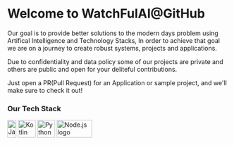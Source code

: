 # Welcome to WatchFulAI@GitHub

Our goal is to provide better solutions to the modern days problem using Artifical Intelligence and Technology Stacks, In order to achieve that goal we are on a journey to create robust systems, projects and applications.

Due to confidentiality and data policy some of our projects are private and others are public and open for your deliteful contributions.

Just open a PR(Pull Request) for an Application or sample project, and we'll make sure to check it out!


### Our Tech Stack
<p align="left">

<img src="https://upload.wikimedia.org/wikipedia/de/e/e1/Java-Logo.svg" alt="Java logo" width="20" height="40"/>

<img src="https://github.com/adnanchohan/.github-WatchFulAI/assets/67076584/ea1e0b44-9405-41dd-8e5f-ae5740107585" alt="Kotlin logo" width="40" height="40"/>

<img src="https://upload.wikimedia.org/wikipedia/commons/c/c3/Python-logo-notext.svg" alt="Python logo" width="40" height="40"/>

<img src="https://upload.wikimedia.org/wikipedia/commons/d/d9/Node.js_logo.svg" alt="Node.js logo" width="80" height="40"/>

<!-- Upcoming Stacks -->

<!-- <a href="https://github.com/deeplcom/deepl-dotnet"> <img src="https://raw.githubusercontent.com/devicons/devicon/master/icons/csharp/csharp-original.svg" alt="C# logo" width="40" height="40"/></a>  -->




</p>

<!-- ### Projects Overview -->
